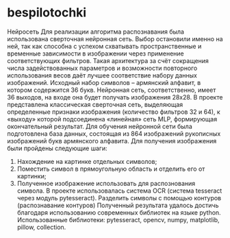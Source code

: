 # bespilotochki

Нейросеть
Для реализации алгоритма распознавания была использована сверточная нейронная сеть. Выбор остановили именно на ней, так как способна с успехом схватывать пространственные и временные зависимости в изображении через применение соответствующих фильтров. Такая архитектура за счёт сокращения числа задействованных параметров и возможности повторного использования весов даёт лучшее соответствие набору данных изображений. Исходный набор символов – армянский алфавит, в котором содержится 36 букв. Нейронная сеть, соответственно, имеет 36 выходов, на входе она будет получать изображения 28х28. 
В проекте представлена классическая сверточная сеть, выделяющая определенные признаки изображения (количество фильтров 32 и 64), к «выходу» которой подсоединена «линейная» сеть MLP, формирующая окончательный результат. Для обучения нейронной сети была подготовлена база данных, состоящая из 864 изображений рукописных изображений букв армянского алфавита. Для получения изображения были пройдены следующие шаги:
1)	Нахождение на картинке отдельных символов;
2)	Поместить символ в прямоугольную область и отделить его от картинки;
3)	Полученное изображение использовать для распознования символа. В проекте использовалась система OCR (система tesseract через модуль pytesseract). Разделить символы с помощью контуров (распознавание контуров)
Полученный результата удалось достичь благодаря использованию современных библиотек на языке python. Использованные библиотеки: pytesseract, opencv, numpy, matplotlib, pillow, collection.

